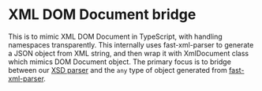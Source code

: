 XML DOM Document bridge
========================
This is to mimic XML DOM Document in TypeScript, with handling namespaces transparently.
This internally uses fast-xml-parser to generate a JSON object from XML string, and then wrap
it with XmlDocument class which mimics DOM Document object. The primary focus is to bridge
between our [XSD parser](../xsd/README.md) and the `any` type of object generated from [fast-xml-parser](https://github.com/NaturalIntelligence/fast-xml-parser#readme).